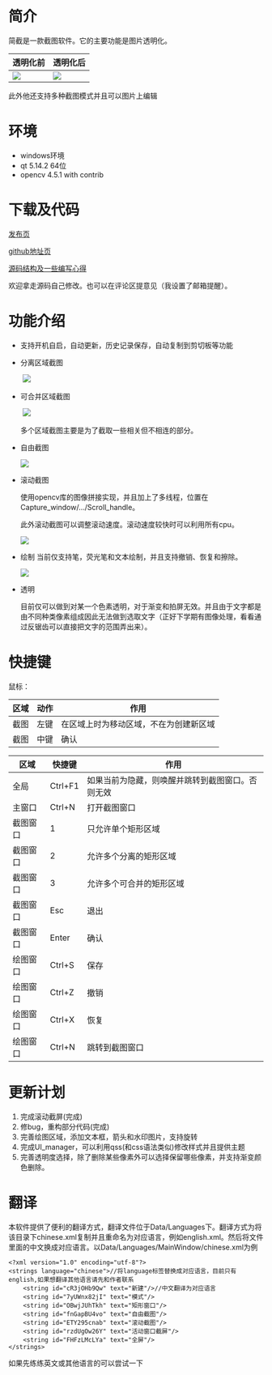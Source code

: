 # 简介

简截是一款截图软件。它的主要功能是图片透明化。

| 透明化前|透明化后 |
|-|-|
| <img src="https://xinhecuican.tech/images/%E7%AE%80%E6%88%AA1.png"> | <img src="https://xinhecuican.tech/images/%E7%AE%80%E6%88%AA2.png"> |

此外他还支持多种截图模式并且可以图片上编辑



# 环境



* windows环境
* qt 5.14.2 64位
* opencv 4.5.1 with contrib

# 下载及代码

[发布页](https://xinhecuican.github.io/post/f0fbe9f2.html#%E7%AE%80%E4%BB%8B)

[github地址页](https://github.com/xinhecuican/easy-capture)

[源码结构及一些编写心得](https://xinhecuican.github.io/post/35b71592.html)

欢迎拿走源码自己修改。也可以在评论区提意见（我设置了邮箱提醒）。

# 功能介绍


* 支持开机自启，自动更新，历史记录保存，自动复制到剪切板等功能

* 分离区域截图

  ​     ![](https://xinhecuican.tech/images/%E7%AE%80%E6%88%AA3.gif)

* 可合并区域截图

  ​    ![](https://xinhecuican.tech/images/%E7%AE%80%E6%88%AA4.gif)

     多个区域截图主要是为了截取一些相关但不相连的部分。

* 自由截图

  ![](https://xinhecuican.tech/images/%E7%AE%80%E6%88%AA5.gif)

* 滚动截图

	使用opencv库的图像拼接实现，并且加上了多线程，位置在Capture_window/.../Scroll_handle。

	
	
	此外滚动截图可以调整滚动速度。滚动速度较快时可以利用所有cpu。
	
	![](https://xinhecuican.tech/images/%E7%AE%80%E6%88%AA8.gif)
	
* 绘制
	当前仅支持笔，荧光笔和文本绘制，并且支持撤销、恢复和擦除。

	![](https://xinhecuican.tech/images/%E7%AE%80%E6%88%AA6.gif)

* 透明

	目前仅可以做到对某一个色素透明，对于渐变和拍屏无效。并且由于文字都是由不同种类像素组成因此无法做到选取文字（正好下学期有图像处理，看看通过反锯齿可以直接把文字的范围弄出来）。

# 快捷键

鼠标：

| 区域 | 动作 | 作用 |
|-|-|-|
| 截图 | 左键 | 在区域上时为移动区域，不在为创建新区域 |
| 截图 | 中键 | 确认 |


| 区域 | 快捷键 | 作用 |
|-|-|-|
| 全局 | Ctrl+F1 | 如果当前为隐藏，则唤醒并跳转到截图窗口。否则无效 |
| 主窗口 | Ctrl+N | 打开截图窗口 |
| 截图窗口 | 1 | 只允许单个矩形区域 |
| 截图窗口 | 2 | 允许多个分离的矩形区域 |
| 截图窗口 | 3 | 允许多个可合并的矩形区域 |
| 截图窗口 | Esc | 退出 |
| 截图窗口 | Enter | 确认 |
| 绘图窗口 | Ctrl+S | 保存 |
| 绘图窗口 | Ctrl+Z | 撤销 |
| 绘图窗口 | Ctrl+X | 恢复 |
| 绘图窗口 | Ctrl+N | 跳转到截图窗口 |

# 更新计划

1. 完成滚动截屏(完成)
2. 修bug，重构部分代码(完成)
3. 完善绘图区域，添加文本框，箭头和水印图片，支持旋转
4. 完成UI_manager，可以利用qss(和css语法类似)修改样式并且提供主题
5. 完善透明度选择，除了删除某些像素外可以选择保留哪些像素，并支持渐变颜色删除。

# 翻译

本软件提供了便利的翻译方式，翻译文件位于Data/Languages下。翻译方式为将该目录下chinese.xml复制并且重命名为对应语言，例如english.xml。然后将文件里面的中文换成对应语言。以Data/Languages/MainWindow/chinese.xml为例

```
<?xml version="1.0" encoding="utf-8"?>
<strings language="chinese">//将language标签替换成对应语言，目前只有english,如果想翻译其他语言请先和作者联系
    <string id="cR3jOHb9Qw" text="新建"/>//中文翻译为对应语言
    <string id="7yUWnx82jI" text="模式"/>
    <string id="OBwjJUhTkh" text="矩形窗口"/>
    <string id="fnGapBU4vo" text="自由截图"/>
    <string id="ETY295cnab" text="滚动截图"/>
    <string id="rzdUgOw26Y" text="活动窗口截屏"/>
    <string id="FHFzLMcLYa" text="全屏"/>
</strings>
```
如果先练练英文或其他语言的可以尝试一下
